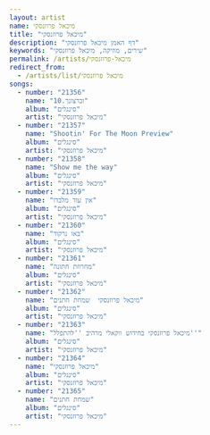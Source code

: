 ```yaml
---
layout: artist
name: מיכאל פרוזנסקי
title: "מיכאל פרוזנסקי"
description: "דף האמן מיכאל פרוזנסקי"
keywords: "שירים, מוזיקה, מיכאל פרוזנסקי"
permalink: /artists/מיכאל-פרוזנסקי
redirect_from:
  - /artists/list/מיכאל פרוזנסקי
songs:
  - number: "21356"
    name: "10.וברצונך"
    album: "סינגלים"
    artist: "מיכאל פרוזנסקי"
  - number: "21357"
    name: "Shootin' For The Moon Preview"
    album: "סינגלים"
    artist: "מיכאל פרוזנסקי"
  - number: "21358"
    name: "Show me the way"
    album: "סינגלים"
    artist: "מיכאל פרוזנסקי"
  - number: "21359"
    name: "אין עוד מלבדו"
    album: "סינגלים"
    artist: "מיכאל פרוזנסקי"
  - number: "21360"
    name: "באו נרקוד"
    album: "סינגלים"
    artist: "מיכאל פרוזנסקי"
  - number: "21361"
    name: "מחרוזת חתונה"
    album: "סינגלים"
    artist: "מיכאל פרוזנסקי"
  - number: "21362"
    name: "מיכאל פרוזנסקי  שמחת חתנים"
    album: "סינגלים"
    artist: "מיכאל פרוזנסקי"
  - number: "21363"
    name: "מיכאל פרוזנסקי בחידוש ווקאלי מרהיב ''להתפלל''"
    album: "סינגלים"
    artist: "מיכאל פרוזנסקי"
  - number: "21364"
    name: "מיכאל פרוזנסקי"
    album: "סינגלים"
    artist: "מיכאל פרוזנסקי"
  - number: "21365"
    name: "שמחת חתנים"
    album: "סינגלים"
    artist: "מיכאל פרוזנסקי"
---
```

